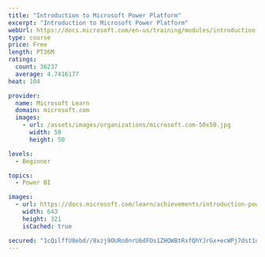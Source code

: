 ```yaml
---
title: "Introduction to Microsoft Power Platform"
excerpt: "Introduction to Microsoft Power Platform"
webUrl: https://docs.microsoft.com/en-us/training/modules/introduction-power-platform/
type: course
price: Free
length: PT36M
ratings:
  count: 36237
  average: 4.7416177
heat: 104

provider:
  name: Microsoft Learn
  domain: microsoft.com
  images:
    - url: /assets/images/organizations/microsoft.com-50x50.jpg
      width: 50
      height: 50

levels:
  - Beginner

topics:
  - Power BI

images:
  - url: https://docs.microsoft.com/learn/achievements/introduction-power-platform-social.png
    width: 643
    height: 321
    isCached: true

secured: "1cQilffU0ebd//8xzj9OURn0nrU6dFOs1ZHQWBtRxfQhYJrGx+ecWPj7dst1u1nFUbUvhJMUx4IqNl69Xkv+vX2DKXm20Fr7/K+QRG4/kiIe37I2fBzfompoclMOoHYwQlJszEe5RwcqxcuIKVeFzlWmBDqgfqvPtiYY0yykfSQTPjjS5vxnQjM69tQVq6/brTuJ8IeseTHFplWo0DxHfFzjFiLR5z9A0rsZ0ccJTCrNShA6NajLJZugkyaaXZr4SJAIZm9Dy0t3+W52Jks5bqC8ruo6QGu6Qslru1XP3ZGgU8svfKk3GiN2vIzcKoAUNwxzNyaKnv0OoJng8BrPeui/x3KU5GnwLRQawm76xtOkJcRKNz6dk4pN9RZTvvGGkgTtJ6iiOrJCmrPHCIF50EtmIaRTtkttU+5tbHWQMeNdLPFBSzuuBzfEC/UOBmbn;cPi0JRPtVhXqVc2T9kjuIg=="
---
```


